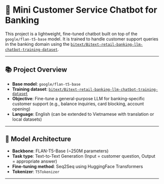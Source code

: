 # 🤖 Mini Customer Service Chatbot for Banking

This project is a lightweight, fine-tuned chatbot built on top of the `google/flan-t5-base` model. It is trained to handle customer support queries in the banking domain using the [`bitext/Bitext-retail-banking-llm-chatbot-training-dataset`](https://huggingface.co/datasets/bitext/Bitext-retail-banking-llm-chatbot-training-dataset).

---

## 📚 Project Overview

- **Base model**: `google/flan-t5-base`
- **Training dataset**: [`bitext/Bitext-retail-banking-llm-chatbot-training-dataset`](https://huggingface.co/datasets/bitext/Bitext-retail-banking-llm-chatbot-training-dataset)
- **Objective**: Fine-tune a general-purpose LLM for banking-specific customer support (e.g., balance inquiries, card blocking, account opening)
- **Language**: English (can be extended to Vietnamese with translation or local datasets)

---

## 🧠 Model Architecture

- **Backbone**: FLAN-T5-Base (~250M parameters)
- **Task type**: Text-to-Text Generation (Input = customer question, Output = appropriate answer)
- **Fine-tuning method**: Seq2Seq using HuggingFace Transformers
- **Tokenizer**: `T5Tokenizer`

---
